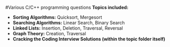 #Various C/C++ programming questions 
<b>Topics included:</b><br>
- <b>Sorting Algorithms:</b> Quicksort, Mergesort
- <b>Searching Algorithms:</b> Linear Search, Binary Search
- <b>Linked Lists:</b> Insertion, Deletion, Traversal, Reversal
- <b>Graph Theory:</b> Creation, Traversal
- <b>Cracking the Coding Interview Solutions (within the topic folder itself)</b>
